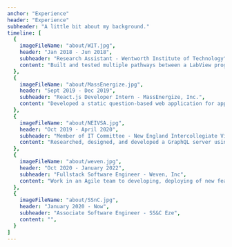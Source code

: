 ```yaml
---
anchor: "Experience"
header: "Experience"
subheader: "A little bit about my background."
timeline: [
  {
    imageFileName: "about/WIT.jpg",
    header: "Jan 2018 - Jun 2018",
    subheader: "Research Assistant - Wentworth Institute of Technology",
    content: "Built and tested multiple pathways between a LabView program and Google Spreadsheet."
  },
  {
    imageFileName: "about/MassEnergize.jpg",
    header: "Sept 2019 - Dec 2019",
    subheader: "React.js Developer Intern - MassEnergize, Inc.",
    content: "Developed a static question-based web application for approximately 600 users to gather information, raise awareness of CO2 emission, and provide suggested actions to local schools."
  },
  {
    imageFileName: "about/NEIVSA.jpg",
    header: "Oct 2019 - April 2020",
    subheader: "Member of IT Committee - New England Intercollegiate Vietnamese Student Association",
    content: "Researched, designed, and developed a GraphQL server using NodeJS, ExpressJS, and MongoDB; and a React web application that handles the registration of 400 users for the Vietnamese Empowerment Summit 6 event."
  },
  {
    imageFileName: "about/weven.jpg",
    header: "Oct 2020 - January 2022",
    subheader: "Fullstack Software Engineer - Weven, Inc",
    content: "Work in an Agile team to developing, deploying of new features, resolve bugs, monitoring server's health, create migration script and writing unit and E2E tests"
  },
  {
    imageFileName: "about/SSnC.jpg",
    header: "January 2020 - Now",
    subheader: "Associate Software Engineer - SS&C Eze",
    content: "",
  }
]
---
```


